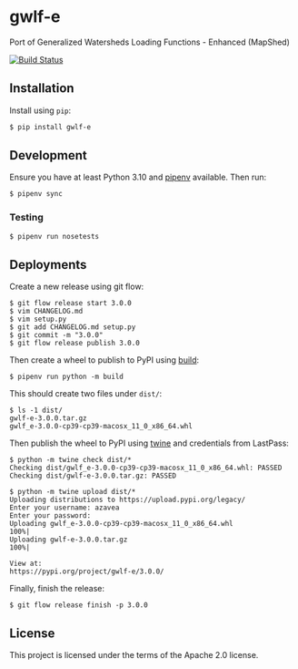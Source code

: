 # gwlf-e
Port of Generalized Watersheds Loading Functions - Enhanced (MapShed)

[![Build Status](https://travis-ci.org/WikiWatershed/gwlf-e.svg?branch=develop)](https://travis-ci.org/WikiWatershed/gwlf-e)

## Installation

Install using `pip`:

```bash
$ pip install gwlf-e
```

## Development

Ensure you have at least Python 3.10 and [pipenv](https://pipenv.pypa.io/en/latest/) available. Then run:

```bash
$ pipenv sync
```

### Testing

```bash
$ pipenv run nosetests
```

## Deployments

Create a new release using git flow:

```console
$ git flow release start 3.0.0
$ vim CHANGELOG.md
$ vim setup.py
$ git add CHANGELOG.md setup.py
$ git commit -m "3.0.0"
$ git flow release publish 3.0.0
```

Then create a wheel to publish to PyPI using [build](https://github.com/pypa/build):

```console
$ pipenv run python -m build
```

This should create two files under `dist/`:

```console
$ ls -1 dist/
gwlf-e-3.0.0.tar.gz
gwlf_e-3.0.0-cp39-cp39-macosx_11_0_x86_64.whl
```

Then publish the wheel to PyPI using [twine](https://github.com/pypa/twine/) and credentials from LastPass:

```console
$ python -m twine check dist/*
Checking dist/gwlf_e-3.0.0-cp39-cp39-macosx_11_0_x86_64.whl: PASSED
Checking dist/gwlf-e-3.0.0.tar.gz: PASSED
```
```console
$ python -m twine upload dist/*
Uploading distributions to https://upload.pypi.org/legacy/
Enter your username: azavea
Enter your password:
Uploading gwlf_e-3.0.0-cp39-cp39-macosx_11_0_x86_64.whl
100%|
Uploading gwlf-e-3.0.0.tar.gz
100%|

View at:
https://pypi.org/project/gwlf-e/3.0.0/
```

Finally, finish the release:

```console
$ git flow release finish -p 3.0.0
```

## License

This project is licensed under the terms of the Apache 2.0 license.
